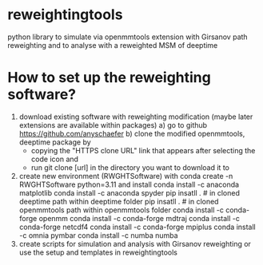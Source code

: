 # reweightingtools
python library to simulate via openmmtools extension with Girsanov path reweighting and to analyse with a reweighted MSM of deeptime
# How to set up the reweighting software?
1. download existing software with reweighting modification 
   (maybe later extensions are available within packages)
   a) go to github https://github.com/anyschaefer 
   b) clone the modified openmmtools, deeptime package by 
   	- copying the "HTTPS clone URL" link that appears after selecting the code icon and 
   	- run git clone [url] in the directory you want to download it to
2. create new environment (RWGHTSoftware) with conda create -n RWGHTSoftware python=3.11 and install
   conda install -c anaconda matplotlib
   conda install -c anaconda spyder
   pip insatll .  # in cloned deeptime path within deeptime folder
   pip insatll .  # in cloned openmmtools path within openmmtools folder
   conda install -c conda-forge openmm 
   conda install -c conda-forge mdtraj 
   conda install -c conda-forge netcdf4 
   conda install -c conda-forge mpiplus 
   conda install -c omnia pymbar 
   conda install -c numba numba
3. create scripts for simulation and analysis with Girsanov reweighting or use the setup and templates in reweightingtools

